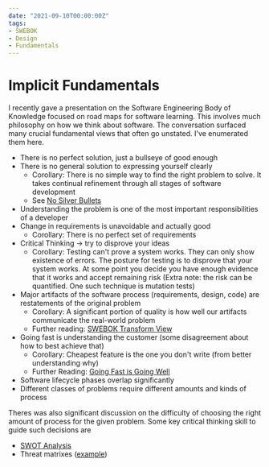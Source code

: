 ```yaml
---
date: "2021-09-10T00:00:00Z"
tags:
- SWEBOK
- Design
- Fundamentals
---
```


# Implicit Fundamentals

I recently gave a presentation on the Software Engineering Body of Knowledge focused on road maps for software learning.
This involves much philosophy on how we think about software. The conversation surfaced many crucial fundamental views that often go unstated.
I've enumerated them here.

- There is no perfect solution, just a bullseye of good enough
- There is no general solution to expressing yourself clearly
  - Corollary: There is no simple way to find the right problem to solve. It takes continual refinement through all stages of software development
  - See [No Silver Bullets](https://www.cs.unc.edu/techreports/86-020.pdf)
- Understanding the problem is one of the most important responsibilities of a developer
- Change in requirements is unavoidable and actually good
  - Corollary: There is no perfect set of requirements
- Critical Thinking -> try to disprove your ideas
  - Corollary: Testing can't prove a system works. They can only show existence of errors. The posture for testing is to disprove that your system works. At some point you decide you have enough evidence that it works and accept remaining risk (Extra note: the risk can be quantified. One such technique is mutation tests)
- Major artifacts of the software process (requirements, design, code) are restatements of the original problem
  - Corollary: A significant portion of quality is how well our artifacts communicate the real-world problem
  - Further reading: [SWEBOK Transform View](../_posts/2021-08-13-Swebok-transform-view.md)
- Going fast is understanding the customer (some disagreement about how to best achieve that)
  - Corollary: Cheapest feature is the one you don't write (from better understanding why)
  - Further Reading: [Going Fast is Going Well](../_posts/2021-01-29-Going-Fast-is-Going-Well.md)
- Software lifecycle phases overlap significantly
- Different classes of problems require different amounts and kinds of process


Theres was also significant discussion on the difficulty of choosing the right amount of process for the given problem. Some key critical thinking skill to guide such decisions are
- [SWOT Analysis](https://en.wikipedia.org/wiki/SWOT_analysis)
- Threat matrixes ([example](../post-media/threat-matrix.png))
